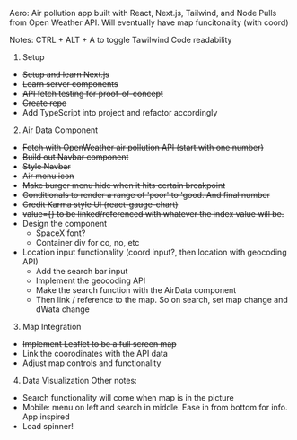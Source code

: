 Aero:
Air pollution app built with React, Next.js, Tailwind, and Node
Pulls from Open Weather API. Will eventually have map funcitonality (with coord)

Notes:
CTRL + ALT + A to toggle Tawilwind Code readability


1. Setup    
  - ~~Setup and learn Next.js~~
  - ~~Learn server components~~
  - ~~API fetch testing for proof-of-concept~~
  - ~~Create repo~~
  - Add TypeScript into project and refactor accordingly

2. Air Data Component
  - ~~Fetch with OpenWeather air pollution API (start with one number)~~
  - ~~Build out Navbar component~~
  - ~~Style Navbar~~
  - ~~Air menu icon~~
  - ~~Make burger menu hide when it hits certain breakpoint~~
  - ~~Conditionals to render a range of 'poor' to 'good. And final number~~
  - ~~Credit Karma style UI (react-gauge-chart)~~
  - ~~value={} to be linked/referenced with whatever the index value will be.~~
  - Design the component
    - SpaceX font?
    - Container div for co, no, etc
  - Location input functionality (coord input?, then location with geocoding API)
    - Add the search bar input
    - Implement the geocoding API
    - Make the search function with the AirData component
    - Then link / reference to the map. So on search, set map change and dWata change

3. Map Integration
  - ~~Implement Leaflet to be a full screen map~~
  - Link the coorodinates with the API data
  - Adjust map controls and functionality



4. Data Visualization
Other notes:
  - Search functionality will come when map is in the picture
  - Mobile: menu on left and search in middle. Ease in from bottom for info. App inspired
  - Load spinner!